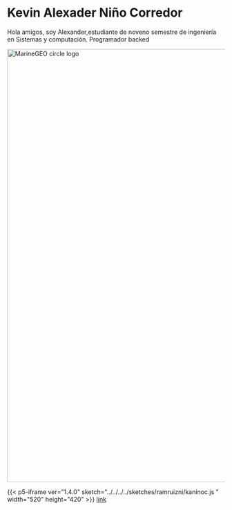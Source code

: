# Kevin Alexader Niño Corredor

Hola amigos, soy Alexander,estudiante de noveno semestre de ingeniería en Sistemas y computación. Programador backed

<img src="https://github.com/kaninoc.png" alt="MarineGEO circle logo" style="height: 1000px; width:1000px;"/>

{{< p5-iframe ver="1.4.0" sketch="../../../../sketches/ramruizni/kaninoc.js " width="520" height="420" >}}
[link](https://editor.p5js.org/ri1/sketches/EIgnfrr-v)
